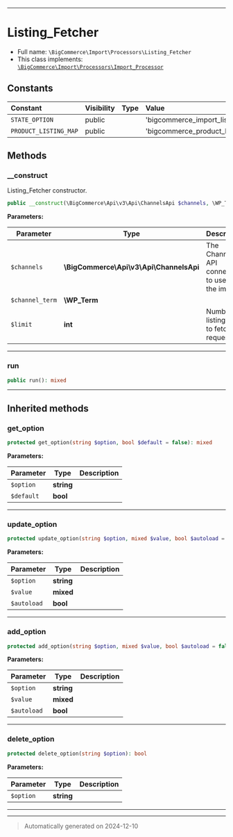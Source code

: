 ***

# Listing_Fetcher





* Full name: `\BigCommerce\Import\Processors\Listing_Fetcher`
* This class implements:
[`\BigCommerce\Import\Processors\Import_Processor`](./Import_Processor.md)


## Constants

| Constant | Visibility | Type | Value |
|:---------|:-----------|:-----|:------|
|`STATE_OPTION`|public| |&#039;bigcommerce_import_listing_id_fetcher_state&#039;|
|`PRODUCT_LISTING_MAP`|public| |&#039;bigcommerce_product_listing_map&#039;|


## Methods


### __construct

Listing_Fetcher constructor.

```php
public __construct(\BigCommerce\Api\v3\Api\ChannelsApi $channels, \WP_Term $channel_term, int $limit = 100): mixed
```








**Parameters:**

| Parameter | Type | Description |
|-----------|------|-------------|
| `$channels` | **\BigCommerce\Api\v3\Api\ChannelsApi** | The Channels API connection to use for the import |
| `$channel_term` | **\WP_Term** |  |
| `$limit` | **int** | Number of listing IDs to fetch per request |





***

### run



```php
public run(): mixed
```












***


## Inherited methods


### get_option



```php
protected get_option(string $option, bool $default = false): mixed
```








**Parameters:**

| Parameter | Type | Description |
|-----------|------|-------------|
| `$option` | **string** |  |
| `$default` | **bool** |  |





***

### update_option



```php
protected update_option(string $option, mixed $value, bool $autoload = false): bool
```








**Parameters:**

| Parameter | Type | Description |
|-----------|------|-------------|
| `$option` | **string** |  |
| `$value` | **mixed** |  |
| `$autoload` | **bool** |  |





***

### add_option



```php
protected add_option(string $option, mixed $value, bool $autoload = false): bool
```








**Parameters:**

| Parameter | Type | Description |
|-----------|------|-------------|
| `$option` | **string** |  |
| `$value` | **mixed** |  |
| `$autoload` | **bool** |  |





***

### delete_option



```php
protected delete_option(string $option): bool
```








**Parameters:**

| Parameter | Type | Description |
|-----------|------|-------------|
| `$option` | **string** |  |





***


***
> Automatically generated on 2024-12-10
